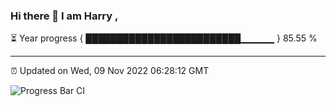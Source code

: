 ### Hi there 👋 I am Harry , 

⏳ Year progress { █████████████████████████▁▁▁▁▁ } 85.55 %

---

⏰ Updated on Wed, 09 Nov 2022 06:28:12 GMT

![Progress Bar CI](https://github.com/duykhang68/duykhang68/workflows/Progress%20Bar%20CI/badge.svg)
